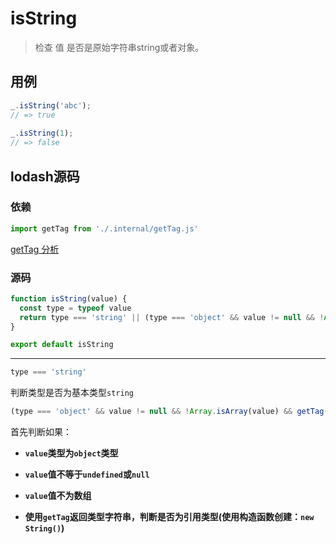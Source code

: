 # isString

> 检查 值 是否是原始字符串string或者对象。

## 用例

```js
_.isString('abc');
// => true
 
_.isString(1);
// => false
```

## lodash源码

### 依赖

```js
import getTag from './.internal/getTag.js'
```

[getTag 分析](lodash/internal/getTag.md)

### 源码

```js
function isString(value) {
  const type = typeof value
  return type === 'string' || (type === 'object' && value != null && !Array.isArray(value) && getTag(value) == '[object String]')
}

export default isString
```

---

```js
type === 'string'
```

判断类型是否为基本类型`string`

```js
(type === 'object' && value != null && !Array.isArray(value) && getTag(value) == '[object String]')
```

首先判断如果：

* **`value`类型为`object`类型**

* **`value`值不等于`undefined`或`null`**

* **`value`值不为数组**

* **使用`getTag`返回类型字符串，判断是否为引用类型(使用构造函数创建：`new String()`)**
















